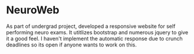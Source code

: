 # NeuroWeb
As part of undergrad project, developed a responsive website for self performing neuro exams. It utitlizes bootstrap and numerous jquery to give it a good feel. I haven't implement the automatic response due to crunch deadlines so its open if anyone wants to work on this.
